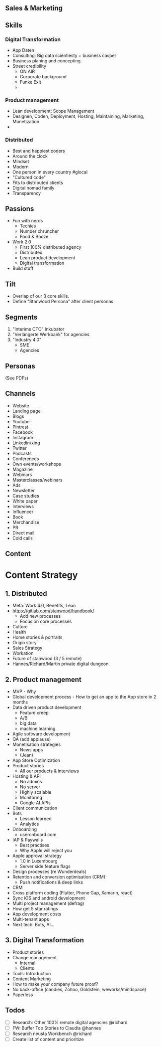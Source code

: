 ## Sales & Marketing

## Skills

### Digital Transformation
- App Daten
- Consulting: Big data scientiesty + business casper
- Business planing and concepting
- Street credibility 
	- ON AIR
	- Corporate background
	- Funke Exit
	- 
### Product management
- Lean development: Scope Management
- Designen, Coden, Deployment, Hosting, Maintaining, Marketing, Monetization
- 
### Distributed
- Best and happiest coders
- Around the clock
- Mindset
- Modern
- One person in every country #glocal
- "Cultured code"
- Fits to distributed clients
- Digital nomad family
- Transparency

## Passions

- Fun with nerds
	- Techies
	- Number chruncher
	- Food & Booze
- Work 2.0
	- First 100% distributed agency
	- Distributed
	- Lean product development
	- Digital transformation
- Build stuff

## Tilt

- Overlap of our 3 core skills.
- Define "Stanwood Persona" after client personas

## Segments

1. "Interims CTO" Inkubator
2. "Verlängerte Werkbank" for agencies
3. "Industry 4.0"
	- SME
	- Agencies

## Personas

(See PDFs)

## Channels

- Website
- Landing page
- Blogs
- Youtube
- Pintrest
- Facebook
- Instagram
- Linkedin/xing
- Twitter
- Podcasts
- Conferences
- Own events/workshops
- Magazine
- Webinars
- Masterclasses/webinars
- Ads
- Newsletter
- Case studies
- White paper
- Interviews
- Influencer
- Book
- Merchandise
- PR
- Direct mail
- Cold calls

## Content

# Content Strategy

## 1. Distributed

- Meta: Work 4.0, Benefits, Lean
- https://gitlab.com/stanwood/handbook/
	- Add new processes
	- Focus on core processes
- Culture
- Health
- Home stories & portraits
- Origin story
- Sales Strategy
- Workation
- Future of stanwood (3 / 5 remote)
- Hannes/Richard/Martin private digital dungeon

## 2. Product management

- MVP - Why
- Global development process - How to get an app to the App store in 2 months
- Data driven product development
	- Feature creep
	- A/B
	- big data
	- machine learning
- Agile software development
- QA (add applause)
- Monetisation strategies
	- News apps
	- (Jean)
- App Store Optimization
- Product stories
	- All our products & interviews
- Hosting & API
	- No admins
	- No server
	- Highly scalable
	- Monitoring
	- Google AI APIs
- Client communication
- Bots
	- Lesson learned
	- Analytics
- Onboarding
	- useronboard.com
- IAP & Paywalls
	- Best practises
	- Why Apple will reject you
- Apple approval strategy
	- 1.0 in Luxembourg
	- Server side feature flags
- Design processes (re Wunderdeals)
- Retention and conversion optimisation (CRM)
	- Push notifications & deep links
- CRM
- Cross platform coding (Flutter, Phone Gap, Xamarin, react)
- Sync iOS and android development
- Multi project management (defrag)
- How get 5 star ratings
- App development costs
- Multi-tenant apps
- Next tech: Bots, AI...

## 3. Digital Transformation

- Product stories
- Change management
	- Internal
	- Clients
- Tools: Introduction
- Content Marketing
- How to make your company future proof?
- No back-office (candies, Zohoo, Goldstein, weworks/mindspace)
- Paperless

## Todos

- [ ] Research: Other 100% remote digital agencies @richard
- [ ] FW: Buffer Top Stories to Claudia @hannes
- [ ] Research neusta Workbench @richard
- [ ] Create list of content and prioritize